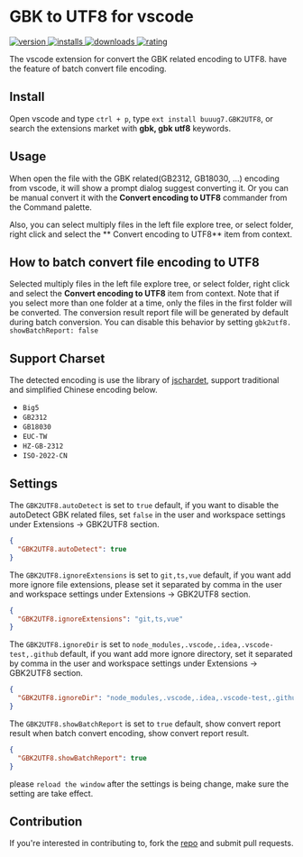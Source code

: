 # GBK to UTF8 for vscode

<p>
    <a href="https://marketplace.visualstudio.com/items?itemName=buuug7.gbk2utf8">
        <img src="https://vsmarketplacebadges.dev/version-short/buuug7.gbk2utf8.svg" alt="version">
    </a>
    <a href="https://marketplace.visualstudio.com/items?itemName=buuug7.gbk2utf8">
        <img src="https://vsmarketplacebadges.dev/installs-short/buuug7.gbk2utf8.svg" alt="installs">
    </a>
    <a href="https://marketplace.visualstudio.com/items?itemName=buuug7.gbk2utf8">
        <img src="https://vsmarketplacebadges.dev/downloads-short/buuug7.gbk2utf8.svg" alt="downloads">
    </a>
    <a href="https://marketplace.visualstudio.com/items?itemName=buuug7.gbk2utf8">
        <img src="https://vsmarketplacebadges.dev/rating-short/buuug7.gbk2utf8.svg" alt="rating">
    </a>
</p>

The vscode extension for convert the GBK related encoding to UTF8. have the feature of batch convert file encoding.

## Install

Open vscode and type `ctrl + p`, type `ext install buuug7.GBK2UTF8`, or search the extensions market with **gbk, gbk
utf8** keywords.

## Usage

When open the file with the GBK related(GB2312, GB18030, ...) encoding from vscode, it will show a prompt dialog suggest
converting it. Or you can be manual convert it with the **Convert encoding to UTF8** commander from the Command palette.

Also, you can select multiply files in the left file explore tree, or select folder, right click and select the **
Convert encoding to UTF8** item from context.

## How to batch convert file encoding to UTF8

Selected multiply files in the left file explore tree, or select folder, right click and select the **Convert encoding
to UTF8** item from context. Note that if you select more than one folder at a time, only the files in the first folder will be converted. The conversion result report file will be generated by default during batch conversion. You can disable this behavior by setting `gbk2utf8. showBatchReport: false`

## Support Charset

The detected encoding is use the library of [jschardet](https://github.com/aadsm/jschardet), support traditional and
simplified Chinese encoding below.

- `Big5`
- `GB2312`
- `GB18030`
- `EUC-TW`
- `HZ-GB-2312`
- `ISO-2022-CN`

## Settings

The `GBK2UTF8.autoDetect` is set to `true` default, if you want to disable the autoDetect GBK related files,
set `false` in the user and workspace settings under Extensions -> GBK2UTF8 section.

```json
{
  "GBK2UTF8.autoDetect": true
}
```

The `GBK2UTF8.ignoreExtensions` is set to `git,ts,vue` default, if you want add more ignore file extensions, please set
it separated by comma in the user and workspace settings under Extensions -> GBK2UTF8 section.

```json
{
  "GBK2UTF8.ignoreExtensions": "git,ts,vue"
}
```

The `GBK2UTF8.ignoreDir` is set to `node_modules,.vscode,.idea,.vscode-test,.github` default, if you want add more
ignore directory, set it separated by comma in the user and workspace settings under Extensions -> GBK2UTF8 section.

```json
{
  "GBK2UTF8.ignoreDir": "node_modules,.vscode,.idea,.vscode-test,.github"
}
```

The `GBK2UTF8.showBatchReport` is set to `true` default, show convert report result when batch convert encoding, show
convert report result.

```json
{
  "GBK2UTF8.showBatchReport": true
}
```

please `reload the window` after the settings is being change, make sure the setting are take effect.

## Contribution

If you're interested in contributing to, fork the [repo](https://github.com/buuug7/gbk2utf8-vscode.git) and submit pull
requests.
